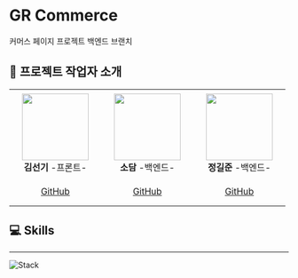# GR Commerce

커머스 페이지 프로젝트 백엔드 브랜치

## 👋 프로젝트 작업자 소개

<table>
    <tr height="160px">
        <td align="center" width="150px">
            <a href="https://github.com/skdding3"><img height="120px" width="120px" src="https://avatars.githubusercontent.com/u/83565313?v=4"/></a>
            <br />
            <strong>김선기</strong> -프론트-
        </td>
            <td align="center" width="150px">
            <a href="https://github.com/DamiSoh"><img height="120px" width="120px" src="https://avatars.githubusercontent.com/u/83524438?v=4"/></a>
            <br />
            <strong>소담</strong> -백엔드-
        </td>
        </td>
            <td align="center" width="150px">
            <a href="https://github.com/Gilbert9172"><img height="120px" width="120px" src="https://avatars.githubusercontent.com/u/83274792?v=4"/></a>
            <br />
            <strong>정길준</strong> -백엔드-
        </td>
    </tr>
    <tr height="50px">
        <td align="center">
            <a href="https://github.com/skdding3"> GitHub</a>
            <br />
        </td>
        <td align="center">
            <a href="https://github.com/DamiSoh"> GitHub</a>
            <br />
        </td>
        <td align="center">
            <a href="https://github.com/Gilbert9172"> GitHub</a>
            <br />
        </td>
    </tr>
</table>

## 💻 Skills

---

![Stack](https://user-images.githubusercontent.com/83565313/180651358-7c153f5a-e6bb-4d67-9568-72bd1135dccc.png)

